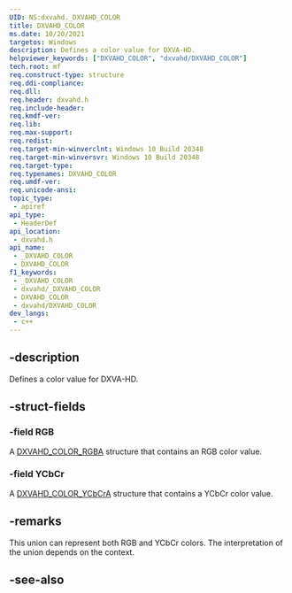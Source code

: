 ```yaml
---
UID: NS:dxvahd._DXVAHD_COLOR
title: DXVAHD_COLOR
ms.date: 10/20/2021
targetos: Windows
description: Defines a color value for DXVA-HD.
helpviewer_keywords: ["DXVAHD_COLOR", "dxvahd/DXVAHD_COLOR"]
tech.root: mf
req.construct-type: structure
req.ddi-compliance: 
req.dll: 
req.header: dxvahd.h
req.include-header: 
req.kmdf-ver: 
req.lib: 
req.max-support: 
req.redist: 
req.target-min-winverclnt: Windows 10 Build 20348
req.target-min-winversvr: Windows 10 Build 20348
req.target-type: 
req.typenames: DXVAHD_COLOR
req.umdf-ver: 
req.unicode-ansi: 
topic_type:
 - apiref
api_type:
 - HeaderDef
api_location:
 - dxvahd.h
api_name:
 - _DXVAHD_COLOR
 - DXVAHD_COLOR
f1_keywords:
 - _DXVAHD_COLOR
 - dxvahd/_DXVAHD_COLOR
 - DXVAHD_COLOR
 - dxvahd/DXVAHD_COLOR
dev_langs:
 - c++
---
```


## -description

Defines a color value for DXVA-HD.

## -struct-fields

### -field RGB

A [DXVAHD_COLOR_RGBA](./ns-dxvahd-dxvahd_color_rgba.md) structure that contains an RGB color value.

### -field YCbCr

A [DXVAHD_COLOR_YCbCrA](./ns-dxvahd-dxvahd_color_ycbcra.md) structure that contains a YCbCr color value.

## -remarks

This union can represent both RGB and YCbCr colors. The interpretation of the union depends on the context.

## -see-also
